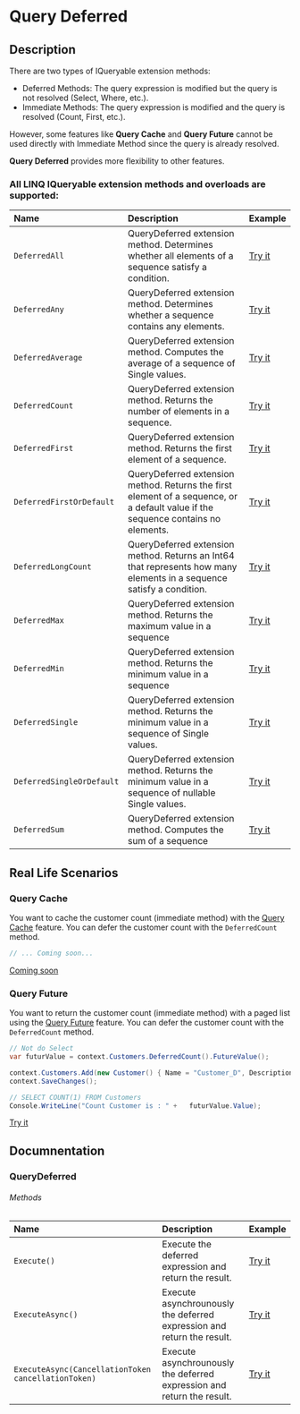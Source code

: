 # Query Deferred

## Description

There are two types of IQueryable extension methods:

- Deferred Methods: The query expression is modified but the query is not resolved (Select, Where, etc.).
- Immediate Methods: The query expression is modified and the query is resolved (Count, First, etc.).

However, some features like **Query Cache** and **Query Future** cannot be used directly with Immediate Method since the query is already resolved.

**Query Deferred** provides more flexibility to other features.

### All LINQ IQueryable extension methods and overloads are supported:

| Name | Description | Example |
| :--- | :---------- | :------ |
| `DeferredAll` | QueryDeferred extension method. Determines whether all elements of a sequence satisfy a condition. | [Try it](https://dotnetfiddle.net/R4nKJc) |
| `DeferredAny` | QueryDeferred extension method. Determines whether a sequence contains any elements. | [Try it](https://dotnetfiddle.net/Nnv3fB) |
| `DeferredAverage` | QueryDeferred extension method. Computes the average of a sequence of Single values. | [Try it](https://dotnetfiddle.net/KUPPPf) |
| `DeferredCount` | QueryDeferred extension method. Returns the number of elements in a sequence. | [Try it](https://dotnetfiddle.net/GAEt8F) |
| `DeferredFirst` | QueryDeferred extension method. Returns the first element of a sequence. | [Try it](https://dotnetfiddle.net/VNtEF2) |
| `DeferredFirstOrDefault` | QueryDeferred extension method. Returns the first element of a sequence, or a default value if the sequence contains no elements. | [Try it](https://dotnetfiddle.net/MEM6Ub) |
| `DeferredLongCount` | QueryDeferred extension method. Returns an Int64 that represents how many elements in a sequence satisfy a condition. | [Try it](https://dotnetfiddle.net/0wPWSF) |
| `DeferredMax` | QueryDeferred extension method. Returns the maximum value in a sequence | [Try it](https://dotnetfiddle.net/9GljhW) |
| `DeferredMin` | QueryDeferred extension method. Returns the minimum value in a sequence | [Try it](https://dotnetfiddle.net/8h3Fjt) |
| `DeferredSingle` | QueryDeferred extension method. Returns the minimum value in a sequence of Single values. | [Try it](https://dotnetfiddle.net/YmhLeU) |
| `DeferredSingleOrDefault` | QueryDeferred extension method. Returns the minimum value in a sequence of nullable Single values. | [Try it](https://dotnetfiddle.net/8k6V4Q) |
| `DeferredSum` | QueryDeferred extension method. Computes the sum of a sequence | [Try it](https://dotnetfiddle.net/ugoMmG) |

## Real Life Scenarios
### Query Cache
You want to cache the customer count (immediate method) with the [Query Cache](query-cache) feature. You can defer the customer count with the `DeferredCount` method.

```csharp
// ... Coming soon...
```
[Coming soon](#)

### Query Future
You want to return the customer count (immediate method) with a paged list using the [Query Future](query-future) feature. You can defer the customer count with the `DeferredCount` method.

```csharp
// Not do Select
var futurValue = context.Customers.DeferredCount().FutureValue();

context.Customers.Add(new Customer() { Name = "Customer_D", Description = "Description"});
context.SaveChanges();	

// SELECT COUNT(1) FROM Customers
Console.WriteLine("Count Customer is : " +   futurValue.Value);	
```
[Try it](https://dotnetfiddle.net/OshIRK)

## Documnentation

### QueryDeferred<TResult>

###### Methods
| Name | Description | Example |
| :--- | :---------- | :------ |
| `Execute()` | Execute the deferred expression and return the result. | [Try it](#) |
| `ExecuteAsync()` | Execute asynchrounously the deferred expression and return the result. | [Try it](#) |
| `ExecuteAsync(CancellationToken cancellationToken)` | Execute asynchrounously the deferred expression and return the result.  | [Try it](#)  |


